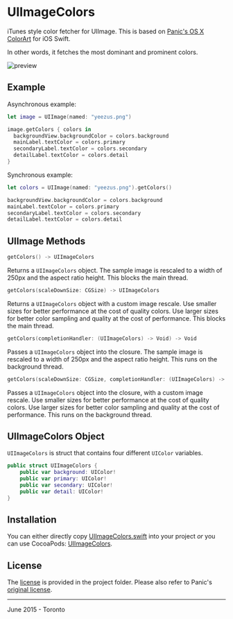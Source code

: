 # UIImageColors

iTunes style color fetcher for UIImage. This is based on [Panic's OS X ColorArt](https://github.com/panicinc/ColorArt/) for iOS Swift.

In other words, it fetches the most dominant and prominent colors.

![preview](preview.png)

## Example

Asynchronous example:

```swift
let image = UIImage(named: "yeezus.png")

image.getColors { colors in
  backgroundView.backgroundColor = colors.background
  mainLabel.textColor = colors.primary
  secondaryLabel.textColor = colors.secondary
  detailLabel.textColor = colors.detail
}
```

Synchronous example:

```swift
let colors = UIImage(named: "yeezus.png").getColors()

backgroundView.backgroundColor = colors.background
mainLabel.textColor = colors.primary
secondaryLabel.textColor = colors.secondary
detailLabel.textColor = colors.detail
```

## UIImage Methods

```swift
getColors() -> UIImageColors
```

Returns a `UIImageColors` object. The sample image is rescaled to a width of 250px and the aspect ratio height. This blocks the main thread.

```swift
getColors(scaleDownSize: CGSize) -> UIImageColors
```

Returns a `UIImageColors` object with a custom image rescale. Use smaller sizes for better performance at the cost of quality colors. Use larger sizes for better color sampling and quality at the cost of performance. This blocks the main thread.

```swift
getColors(completionHandler: (UIImageColors) -> Void) -> Void
```

Passes a `UIImageColors` object into the closure. The sample image is rescaled to a width of 250px and the aspect ratio height. This runs on the background thread.

```swift
getColors(scaleDownSize: CGSize, completionHandler: (UIImageColors) -> Void) -> Void
```

Passes a `UIImageColors` object into the closure, with a custom image rescale. Use smaller sizes for better performance at the cost of quality colors. Use larger sizes for better color sampling and quality at the cost of performance. This runs on the background thread.

## UIImageColors Object

`UIImageColors` is struct that contains four different `UIColor` variables.

```swift
public struct UIImageColors {
    public var background: UIColor!
    public var primary: UIColor!
    public var secondary: UIColor!
    public var detail: UIColor!
}
```

## Installation

You can either directly copy [UIImageColors.swift](Sources/UIImageColors.swift) into your project *or* you can use CocoaPods: [UIImageColors](https://cocoapods.org/pods/UIImageColors).

## License

The [license](https://github.com/jathu/UIImageColors/blob/master/LICENSE) is provided in the project folder. Please also refer to Panic's [original license](https://github.com/panicinc/ColorArt/#license).

------
June 2015 - Toronto
